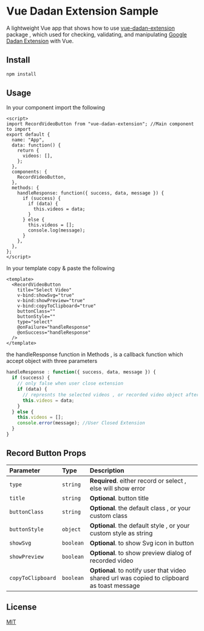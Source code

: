 # Vue Dadan Extension Sample

A lightweight Vue app that shows how to use [vue-dadan-extension](https://www.npmjs.com/package/vue-dadan-extension) package , which used for checking, validating, and manipulating [Google Dadan Extension](https://haal.link.sa/onboarding/download) with Vue.

## Install

```bash
npm install
```

## Usage

In your component import the following

```vue
<script>
import RecordVideoButton from "vue-dadan-extension"; //Main component to import
export default {
  name: "App",
  data: function() {
    return {
      videos: [],
    };
  },
  components: {
    RecordVideoButton,
  },
  methods: {
    handleResponse: function({ success, data, message }) {
      if (success) {
        if (data) {
          this.videos = data;
        }
      } else {
        this.videos = [];
        console.log(message);
      }
    },
  },
};
</script>
```

In your template copy & paste the following

```vue
<template>
  <RecordVideoButton
    title="Select Video"
    v-bind:showSvg="true"
    v-bind:showPreview="true"
    v-bind:copyToClipboard="true"
    buttonClass=""
    buttonStyle=""
    type="select"
    @onFailure="handleResponse"
    @onSuccess="handleResponse"
  />
</template>
```

the handleResponse function in Methods , is a callback function which accept object with three parameters

```javascript
handleResponse : function({ success, data, message }) {
  if (success) {
    // only false when user close extension
    if (data) {
      // represnts the selected videos , or recorded video object after stop recording
      this.videos = data;
    }
  } else {
    this.videos = [];
    console.error(message); //User Closed Extension
  }
}
```

## Record Button Props

| Parameter         | Type      | Description                                                                                 |
| :---------------- | :-------- | :------------------------------------------------------------------------------------------ |
| `type`            | `string`  | **Required**. either record or select , else will show error                                |
| `title`           | `string`  | **Optional**. button title                                                                  |
| `buttonClass`     | `string`  | **Optional**. the default class , or your custom class                                      |
| `buttonStyle`     | `object`  | **Optional**. the default style , or your custom style as string                            |
| `showSvg`         | `boolean` | **Optional**. to show Svg icon in button                                                    |
| `showPreview`     | `boolean` | **Optional**. to show preview dialog of recorded video                                      |
| `copyToClipboard` | `boolean` | **Optional**. to notify user that video shared url was copied to clipboard as toast message |

## License

[MIT](https://choosealicense.com/licenses/mit/)
